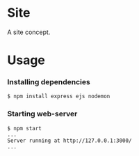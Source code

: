 # Site
A site concept.

# Usage

### Installing dependencies
```console
$ npm install express ejs nodemon
```

### Starting web-server
```console
$ npm start
...
Server running at http://127.0.0.1:3000/
...
```
